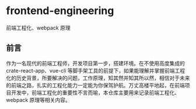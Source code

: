 # frontend-engineering

前端工程化、webpack 原理

## 前言

作为一名现代的前端工程师，开发项目第一步，搭建环境。在不使用高度集成的 crate-react-app、vue-cli 等脚手架工具的前提下，如果能理解并掌握前端工程化的历史背景，所要解决的问题，工作原理，知其然并知其所以然，相信对于未来的前端之路，扎实的工程化能力一定能为你保驾护航。万丈高楼平地起，在前端项目开发中，前端工程化的重要性不言而喻，本仓库主要用来记录前端工程化、webpack 原理等相关内容。
